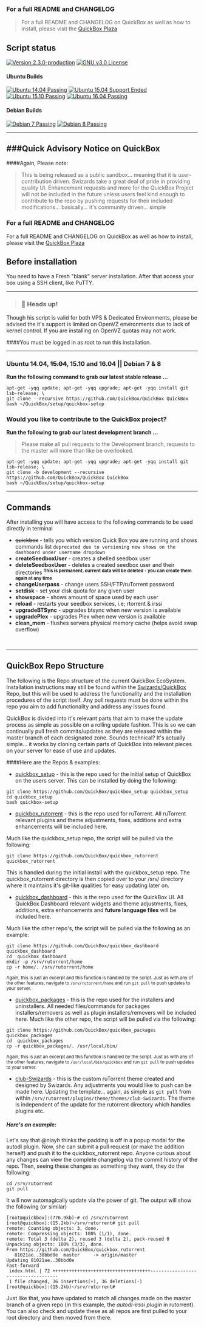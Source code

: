 

### For a full README and CHANGELOG
> For a full README and CHANGELOG on QuickBox as well as how to install, please visit the [QuickBox Plaza](https://plaza.quickbox.io/t/quickbox-readme-md/31)

## Script status

[![Version 2.3.0-production](https://img.shields.io/badge/version-2.3.0-674172.svg?style=flat-square)](https://plaza.quickbox.io/t/quickbox-readme-md/31)
[![GNU v3.0 License](https://img.shields.io/badge/license-GNU%20v3.0%20License-blue.svg?style=flat-square)](https://github.com/Swizards/QuickBox/blob/master/LICENSE.md)

#### Ubuntu Builds
[![Ubuntu 14.04 Passing](https://img.shields.io/badge/Ubuntu%2014.04-passing-brightgreen.svg?style=flat-square)](https://plaza.quickbox.io/t/quickbox-readme-md/31) [![Ubuntu 15.04 Support Ended](https://img.shields.io/badge/Ubuntu%2015.04-support%20ended-282830.svg?style=flat-square)](https://plaza.quickbox.io/t/quickbox-readme-md/31) [![Ubuntu 15.10 Passing](https://img.shields.io/badge/Ubuntu%2015.10-passing-brightgreen.svg?style=flat-square)](https://plaza.quickbox.io/t/quickbox-readme-md/31) [![Ubuntu 16.04 Passing](https://img.shields.io/badge/Ubuntu%2016.04-passing-brightgreen.svg?style=flat-square)](https://plaza.quickbox.io/t/quickbox-readme-md/31)

#### Debian Builds
[![Debian 7 Passing](https://img.shields.io/badge/Debain%207-passing-brightgreen.svg?style=flat-square)](https://plaza.quickbox.io/t/quickbox-readme-md/31) [![Debian 8 Passing](https://img.shields.io/badge/Debain%208-passing-brightgreen.svg?style=flat-square)](https://plaza.quickbox.io/t/quickbox-readme-md/31)

---

###Quick Advisory Notice on QuickBox
---

####Again, Please note:
> This is being released as a public sandbox... meaning that it is user-contribution driven. Swizards take a great deal of pride in providing quality UI. Enhancement requests and more for the QuickBox Project will not be included in the future unless users feel kind enough to contribute to the repo by pushing requests for their included modifications... basically... it's community driven... simple


### For a full README and CHANGELOG
For a full README and CHANGELOG on QuickBox as well as how to install, please visit the [QuickBox Plaza](https://plaza.quickbox.io/t/quickbox-readme-md/31)

## Before installation
You need to have a Fresh "blank" server installation.
After that access your box using a SSH client, like PuTTY.

---



> ### :loudspeaker: Heads up!
Though his script is valid for both VPS & Dedicated Environments, please be advised the it's support is limited on OpenVZ environments due to lack of kernel control. If you are installing on OpenVZ quotas may not work.


####You must be logged in as root to run this installation.


---

### Ubuntu 14.04, <del>15.04</del>, 15.10 and 16.04 || Debian 7 & 8

**Run the following command to grab our latest stable release ...**
```
apt-get -yqq update; apt-get -yqq upgrade; apt-get -yqq install git lsb-release; \
git clone --recursive https://github.com/QuickBox/QuickBox QuickBox
bash ~/QuickBox/setup/quickbox-setup
```

### Would you like to contribute to the QuickBox project?

**Run the following to grab our latest development branch ...**
> Please make all pull requests to the Development branch, requests to the master will more than like be overlooked.

```
apt-get -yqq update; apt-get -yqq upgrade; apt-get -yqq install git lsb-release; \
git clone -b development --recursive https://github.com/QuickBox/QuickBox QuickBox
bash ~/QuickBox/setup/quickbox-setup

```

---


## Commands
After installing you will have access to the following commands to be used directly in terminal

* ~~quickbox~~ - tells you which version Quick Box you are running and shows commands list ``deprecated due to versioning now shows on the dashboard under username dropdown``
* __createSeedboxUser__ - creates a shelled seedbox user
* __deleteSeedboxUser__ - deletes a created seedbox user and their directories
<sup>**This is permanent, current data will be deleted - you can create them again at any time**</sup>
* __changeUserpass__ - change users SSH/FTP/ruTorrent password
* __setdisk__ - set your disk quota for any given user
* __showspace__ - shows amount of space used by each user
* __reload__ - restarts your seedbox services, i.e; rtorrent & irssi
* __upgradeBTSync__ - upgrades btsync when new version is available
* __upgradePlex__ - upgrades Plex when new version is available
* __clean_mem__ - flushes servers physical memory cache (helps avoid swap overflow)


<br/>

---
## QuickBox Repo Structure
The following is the Repo structure of the current QuickBox EcoSystem. Installation instructions may still be found within the [Swizards/QuickBox](https://github.com/Swizards/QuickBox) Repo, but this will be used to address the functionality and the installation procedures of the script itself. Any pull requests must be done within the repo you aim to add functionality and address any issues found.

QuickBox is divided into it's relevant parts that aim to make the update process as simple as possible on a rolling update fashion. This is so we can continually pull fresh commits/updates as they are released within the master branch of each designated zone. Sounds technical? It's actually simple... it works by cloning certain parts of QuickBox into relevant pieces on your server for ease of use and updates.

####Here are the Repos & examples:

* [quickbox_setup](https://github.com/QuickBox/quickbox_setup) - this is the repo used for the initial setup of QuickBox on the users server. This can be installed by doing the following:
```
git clone https://github.com/QuickBox/quickbox_setup quickbox_setup
cd quickbox_setup
bash quickbox-setup
```

* [quickbox_rutorrent](https://github.com/QuickBox/quickbox_rutorrent) - this is the repo used for ruTorrent. All ruTorrent relevant plugins and theme adjustments, fixes, additions and extra enhancements will be included here.

Much like the quickbox_setup repo, the script will be pulled via the following:
```
git clone https://github.com/QuickBox/quickbox_rutorrent quickbox_rutorrent
```
This is handled during the initial install with the quickbox_setup repo. The quickbox_rutorrent directory is then copied over to your /srv/ directory where it maintains it's git-like qualities for easy updating later on.

* [quickbox_dashboard](https://github.com/QuickBox/quickbox_dashboard) - this is the repo used for the QuickBox UI. All QuickBox Dashboard relevant widgets and theme adjustments, fixes, additions, extra enhancements and **future language files** will be included here.

Much like the other repo's, the script will be pulled via the following as an example:
```
git clone https://github.com/QuickBox/quickbox_dashboard quickbox_dashboard
cd  quickbox_dashboard
mkdir -p /srv/rutorrent/home
cp -r home/. /srv/rutorrent/home
```
<sup>Again, this is just an excerpt and this function is handled by the script. Just as with any of the other features, navigate to ``/srv/rutorrent/home`` and run ``git pull`` to push updates to your server.</sup>

* [quickbox_packages](https://github.com/QuickBox/quickbox_packages) - this is the repo used for the installers and uninstallers. All needed files/commands for packages installers/removers as well as plugin installers/removers will be included here.
Much like the other repo, the script will be pulled via the following:
```
git clone https://github.com/QuickBox/quickbox_packages quickbox_packages
cd  quickbox_packages
cp -r quickbox_packages/. /usr/local/bin/
```
<sup>Again, this is just an excerpt and this function is handled by the script. Just as with any of the other features, navigate to ``/usr/local/bin/quickbox`` and run ``git pull`` to push updates to your server.</sup>

* [club-Swizards](https://github.com/Swizards/club-Swizards) - this is the custom ruTorrent theme created and designed by Swizards. Any adjustments you would like to push can be made here. Updating the template... again, as simple as ``git pull`` from within ``/srv/rutorrent/plugins/theme/themes/club-Swizards``. The theme is independent of the update for the rutorrent directory which handles plugins etc.


##### Here's an example:

Let's say that @niayh thinks the padding is off in a popup modal for the autodl plugin. Now, she can submit a pull request (or make the addition herself) and push it to the quickbox_rutorrent repo. Anyone curious about any changes can view the complete changelog via the commit history of the repo. Then, seeing these changes as something they want, they do the following:

```
cd /srv/rutorrent
git pull
```
It will now automagically update via the power of git. The output will show the following (or similar)
```
[root@quickbox]:(776.9kb)~# cd /srv/rutorrent
[root@quickbox]:(15.2kb)~/srv/rutorrent# git pull
remote: Counting objects: 3, done.
remote: Compressing objects: 100% (1/1), done.
remote: Total 3 (delta 2), reused 3 (delta 2), pack-reused 0
Unpacking objects: 100% (3/3), done.
From https://github.com/QuickBox/quickbox_rutorrent
   81021ae..38bbd0e  master     -> origin/master
Updating 81021ae..38bbd0e
Fast-forward
 index.html | 72 ++++++++++++++++++++++++++++++++++++------------------------------------
 1 file changed, 36 insertions(+), 36 deletions(-)
[root@quickbox]:(15.2kb)~/srv/rutorrent#

```
Just like that, you have updated to match all changes made on the master branch of a given repo (in this example, the _autodl-irssi plugin_ in rutorrent). You can also check and update these as all repos are first pulled to your root directory and then moved from there.
